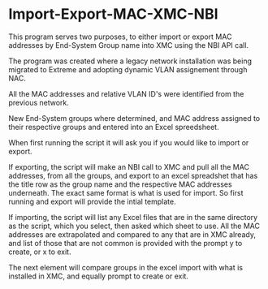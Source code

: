 # Import-Export-MAC-XMC-NBI

This program serves two purposes, to either import or export MAC addresses by End-System Group name into XMC using the NBI API call.

The program was created where a legacy network installation was being migrated to Extreme and adopting dynamic VLAN assignement through NAC.

All the MAC addresses and relative VLAN ID's were identified from the previous network. 

New End-System groups where determined, and MAC address assigned to their respective groups and entered into an Excel spreedsheet.

When first running the script it will ask you if you would like to import or export.

If exporting, the script will make an NBI call to XMC and pull all the MAC addresses, from all the groups, and export to an excel spreadshet that has the title row as the group name and the respective MAC addresses underneath. The exact same format is what is used for import. So first running and export will provide the intial template.

If importing, the script will list any Excel files that are in the same directory as the script, which you select, then asked which sheet to use. All the MAC addresses are extrapolated and compared to any that are in XMC already, and list of those that are not common is provided with the prompt y to create, or x to exit.

The next element will compare groups in the excel import with what is installed in XMC, and equally prompt to create or exit.
